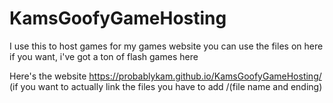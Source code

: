 # KamsGoofyGameHosting

I use this to host games for my games website you can use the files on here if you want, i've got a ton of flash games here

Here's the website https://probablykam.github.io/KamsGoofyGameHosting/ (if you want to actually link the files you have to add /(file name and ending)
